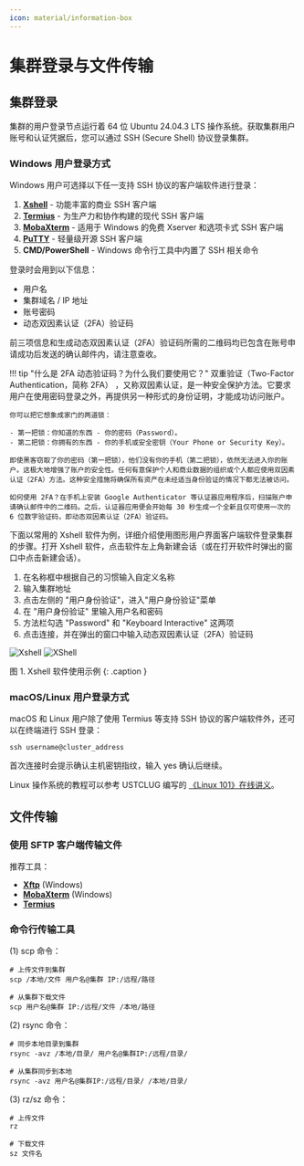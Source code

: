 ```yaml
---
icon: material/information-box
---
```


# 集群登录与文件传输

## 集群登录

集群的用户登录节点运行着 64 位 Ubuntu 24.04.3 LTS 操作系统。获取集群用户账号和认证凭据后，您可以通过 SSH (Secure Shell) 协议登录集群。

### Windows 用户登录方式

Windows 用户可选择以下任一支持 SSH 协议的客户端软件进行登录：

1. **[Xshell](https://www.xshell.com/zh/xshell/)** - 功能丰富的商业 SSH 客户端
2. **[Termius](https://termius.com/index.html)** - 为生产力和协作构建的现代 SSH 客户端
3. **[MobaXterm](https://mobaxterm.mobatek.net/)** - 适用于 Windows 的免费 Xserver 和选项卡式 SSH 客户端
4. **[PuTTY](https://www.chiark.greenend.org.uk/~sgtatham/putty/latest.html)** - 轻量级开源 SSH 客户端
5. **CMD/PowerShell** - Windows 命令行工具中内置了 SSH 相关命令

登录时会用到以下信息：  

- 用户名
- 集群域名 / IP 地址
- 账号密码
- 动态双因素认证（2FA）验证码

前三项信息和生成动态双因素认证（2FA）验证码所需的二维码均已包含在账号申请成功后发送的确认邮件内，请注意查收。

!!! tip "什么是 2FA 动态验证码？为什么我们要使用它？"
    双重验证（Two-Factor Authentication，简称 2FA） ，又称双因素认证，是一种安全保护方法。它要求用户在使用密码登录之外，再提供另一种形式的身份证明，才能成功访问账户。

    你可以把它想象成家门的两道锁：

    - 第一把锁：你知道的东西 - 你的密码（Password）。
    - 第二把锁：你拥有的东西 - 你的手机或安全密钥（Your Phone or Security Key）。

    即使黑客窃取了你的密码（第一把锁），他们没有你的手机（第二把锁），依然无法进入你的账户。这极大地增强了账户的安全性。任何有意保护个人和商业数据的组织或个人都应使用双因素认证（2FA）方法。这种安全措施将确保所有资产在未经适当身份验证的情况下都无法被访问。

    如何使用 2FA？在手机上安装 Google Authenticator 等认证器应用程序后，扫描账户申请确认邮件中的二维码。之后，认证器应用便会开始每 30 秒生成一个全新且仅可使用一次的 6 位数字验证码，即动态双因素认证（2FA）验证码。

下面以常用的 Xshell 软件为例，详细介绍使用图形用户界面客户端软件登录集群的步骤。打开 Xshell 软件，点击软件左上角新建会话（或在打开软件时弹出的窗口中点击新建会话）。

1. 在名称框中根据自己的习惯输入自定义名称
2. 输入集群地址
3. 点击左侧的 "用户身份验证"，进入"用户身份验证"菜单
4. 在 "用户身份验证" 里输入用户名和密码
5. 方法栏勾选 "Password" 和 "Keyboard Interactive" 这两项
6. 点击连接，并在弹出的窗口中输入动态双因素认证（2FA）验证码

![Xshell](https://cdn.gleamoe.com/saids/xshell-1.png%40same.webp)
![XShell](https://cdn.gleamoe.com/saids/xshell-2.png)

图 1. Xshell 软件使用示例
{: .caption }

### macOS/Linux 用户登录方式

macOS 和 Linux 用户除了使用 Termius 等支持 SSH 协议的客户端软件外，还可以在终端进行 SSH 登录：

```shell
ssh username@cluster_address
```

首次连接时会提示确认主机密钥指纹，输入 yes 确认后继续。

Linux 操作系统的教程可以参考 USTCLUG 编写的 [《Linux 101》在线讲义](https://101.lug.ustc.edu.cn/)。

## 文件传输

### 使用 SFTP 客户端传输文件

推荐工具：

- **[Xftp](https://www.xshell.com/zh/xftp/)** (Windows)
- **[MobaXterm](https://mobaxterm.mobatek.net/)** (Windows)
- **[Termius](https://termius.com/index.html)**

### 命令行传输工具

(1) scp 命令：

```shell
# 上传文件到集群
scp /本地/文件 用户名@集群 IP:/远程/路径

# 从集群下载文件
scp 用户名@集群 IP:/远程/文件 /本地/路径
```

(2) rsync 命令：

```shell
# 同步本地目录到集群
rsync -avz /本地/目录/ 用户名@集群IP:/远程/目录/

# 从集群同步到本地
rsync -avz 用户名@集群IP:/远程/目录/ /本地/目录/
```

(3) rz/sz 命令：

```shell
# 上传文件
rz

# 下载文件
sz 文件名
```
